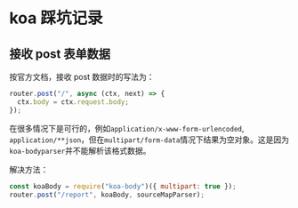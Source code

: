# koa 踩坑记录

## 接收 post 表单数据

按官方文档，接收 post 数据时的写法为：

```js
router.post("/", async (ctx, next) => {
  ctx.body = ctx.request.body;
});
```

在很多情况下是可行的，例如`application/x-www-form-urlencoded`, `application/**json`，但在`multipart/form-data`情况下结果为空对象。这是因为`koa-bodyparser`并不能解析该格式数据。

解决方法：

```js
const koaBody = require("koa-body")({ multipart: true });
router.post("/report", koaBody, sourceMapParser);
```
